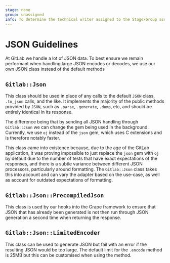 ```yaml
---
stage: none
group: unassigned
info: To determine the technical writer assigned to the Stage/Group associated with this page, see https://about.gitlab.com/handbook/product/ux/technical-writing/#assignments
---
```


# JSON Guidelines

At GitLab we handle a lot of JSON data. To best ensure we remain performant
when handling large JSON encodes or decodes, we use our own JSON class
instead of the default methods

## `Gitlab::Json`

This class should be used in place of any calls to the default `JSON` class,
`.to_json` calls, and the like. It implements the majority of the public
methods provided by `JSON`, such as `.parse`, `.generate`, `.dump`, etc, and
should be entirely identical in its response.

The difference being that by sending all JSON handling through `Gitlab::Json`
we can change the gem being used in the background. Currently, we use `oj`
instead of the `json` gem, which uses C extensions and is therefore notably
faster.

This class came into existence because, due to the age of the GitLab application,
it was proving impossible to just replace the `json` gem with `oj` by default
due to the number of tests that have exact expectations of the responses,
and there is a subtle variance between different JSON processors, particularly
around formatting. The `Gitlab::Json` class takes this into account and can
vary the adapter based on the use-case, as well as account for outdated
expectations of formatting.

## `Gitlab::Json::PrecompiledJson`

This class is used by our hooks into the Grape framework to ensure that
JSON that has already been generated is not then run through JSON generation
a second time when returning the response.

## `Gitlab::Json::LimitedEncoder`

This class can be used to generate JSON but fail with an error if the
resulting JSON would be too large. The default limit for the `.encode`
method is 25MB but this can be customised when using the method.
